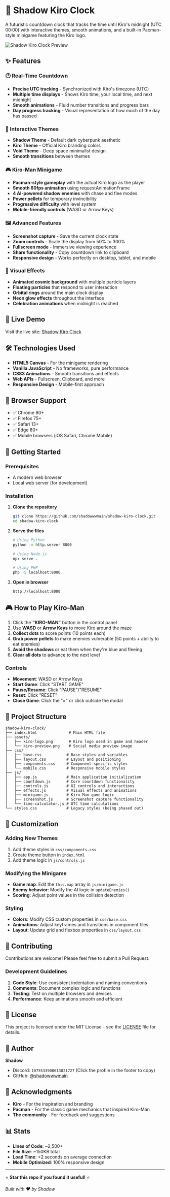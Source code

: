 # 🌙 Shadow Kiro Clock

A futuristic countdown clock that tracks the time until Kiro's midnight (UTC 00:00) with interactive themes, smooth animations, and a built-in Pacman-style minigame featuring the Kiro logo.

![Shadow Kiro Clock Preview](assets/kiro-preview.png)

## ✨ Features

### 🕐 Real-Time Countdown
- **Precise UTC tracking** - Synchronized with Kiro's timezone (UTC)
- **Multiple time displays** - Shows Kiro time, your local time, and next midnight
- **Smooth animations** - Fluid number transitions and progress bars
- **Day progress tracking** - Visual representation of how much of the day has passed

### 🎨 Interactive Themes
- **Shadow Theme** - Default dark cyberpunk aesthetic
- **Kiro Theme** - Official Kiro branding colors
- **Void Theme** - Deep space minimalist design
- **Smooth transitions** between themes

### 🎮 Kiro-Man Minigame
- **Pacman-style gameplay** with the actual Kiro logo as the player
- **Smooth 60fps animation** using requestAnimationFrame
- **4 AI-powered shadow enemies** with chase and flee modes
- **Power pellets** for temporary invincibility
- **Progressive difficulty** with level system
- **Mobile-friendly controls** (WASD or Arrow Keys)

### 🖼️ Advanced Features
- **Screenshot capture** - Save the current clock state
- **Zoom controls** - Scale the display from 50% to 300%
- **Fullscreen mode** - Immersive viewing experience
- **Share functionality** - Copy countdown link to clipboard
- **Responsive design** - Works perfectly on desktop, tablet, and mobile

### 🌟 Visual Effects
- **Animated cosmic background** with multiple particle layers
- **Floating particles** that respond to user interaction
- **Orbital rings** around the main clock display
- **Neon glow effects** throughout the interface
- **Celebration animations** when midnight is reached

## 🚀 Live Demo

Visit the live site: [Shadow Kiro Clock](https://shadowkiroclock.netlify.app/)

## 🛠️ Technologies Used

- **HTML5 Canvas** - For the minigame rendering
- **Vanilla JavaScript** - No frameworks, pure performance
- **CSS3 Animations** - Smooth transitions and effects
- **Web APIs** - Fullscreen, Clipboard, and more
- **Responsive Design** - Mobile-first approach

## 📱 Browser Support

- ✅ Chrome 80+
- ✅ Firefox 75+
- ✅ Safari 13+
- ✅ Edge 80+
- ✅ Mobile browsers (iOS Safari, Chrome Mobile)

## 🎯 Getting Started

### Prerequisites
- A modern web browser
- Local web server (for development)

### Installation

1. **Clone the repository**
   ```bash
   git clone https://github.com/shadowwwmain/shadow-kiro-clock.git
   cd shadow-kiro-clock
   ```

2. **Serve the files**
   ```bash
   # Using Python
   python -m http.server 8000
   
   # Using Node.js
   npx serve .
   
   # Using PHP
   php -S localhost:8000
   ```

3. **Open in browser**
   ```
   http://localhost:8000
   ```

## 🎮 How to Play Kiro-Man

1. Click the **"KIRO-MAN"** button in the control panel
2. Use **WASD** or **Arrow Keys** to move Kiro around the maze
3. **Collect dots** to score points (10 points each)
4. **Grab power pellets** to make enemies vulnerable (50 points + ability to eat enemies)
5. **Avoid the shadows** or eat them when they're blue and fleeing
6. **Clear all dots** to advance to the next level

### Controls
- **Movement**: WASD or Arrow Keys
- **Start Game**: Click "START GAME"
- **Pause/Resume**: Click "PAUSE"/"RESUME"
- **Reset**: Click "RESET"
- **Close Game**: Click the "×" or click outside the modal

## 📁 Project Structure

```
shadow-kiro-clock/
├── index.html              # Main HTML file
├── assets/
│   ├── kiro-logo.png       # Kiro logo used in game and header
│   └── kiro-preview.png    # Social media preview image
├── css/
│   ├── base.css           # Base styles and variables
│   ├── layout.css         # Layout and positioning
│   ├── components.css     # Component-specific styles
│   └── mobile.css         # Responsive mobile styles
├── js/
│   ├── app.js             # Main application initialization
│   ├── countdown.js       # Core countdown functionality
│   ├── controls.js        # UI controls and interactions
│   ├── effects.js         # Visual effects and animations
│   ├── minigame.js        # Kiro-Man game logic
│   ├── screenshot.js      # Screenshot capture functionality
│   └── time-calculator.js # UTC time calculations
└── styles.css             # Legacy styles (being phased out)
```

## 🎨 Customization

### Adding New Themes
1. Add theme styles in `css/components.css`
2. Create theme button in `index.html`
3. Add theme logic in `js/controls.js`

### Modifying the Minigame
- **Game map**: Edit the `this.map` array in `js/minigame.js`
- **Enemy behavior**: Modify the AI logic in `updateEnemies()`
- **Scoring**: Adjust point values in the collision detection

### Styling
- **Colors**: Modify CSS custom properties in `css/base.css`
- **Animations**: Adjust keyframes and transitions in component files
- **Layout**: Update grid and flexbox properties in `css/layout.css`

## 🤝 Contributing

Contributions are welcome! Please feel free to submit a Pull Request.

### Development Guidelines
1. **Code Style**: Use consistent indentation and naming conventions
2. **Comments**: Document complex logic and functions
3. **Testing**: Test on multiple browsers and devices
4. **Performance**: Keep animations smooth and efficient

## 📄 License

This project is licensed under the MIT License - see the [LICENSE](LICENSE) file for details.

## 👤 Author

**Shadow**
- Discord: `1075533908613021727` (Click the profile in the footer to copy)
- GitHub: [@shadowwwmain](https://github.com/shadowwwmain)

## 🙏 Acknowledgments

- **Kiro** - For the inspiration and branding
- **Pacman** - For the classic game mechanics that inspired Kiro-Man
- **The community** - For feedback and suggestions

## 📊 Stats

- **Lines of Code**: ~2,500+
- **File Size**: ~150KB total
- **Load Time**: <2 seconds on average connection
- **Mobile Optimized**: 100% responsive design

---

⭐ **Star this repo if you found it useful!** ⭐

*Built with ❤️ by Shadow*
